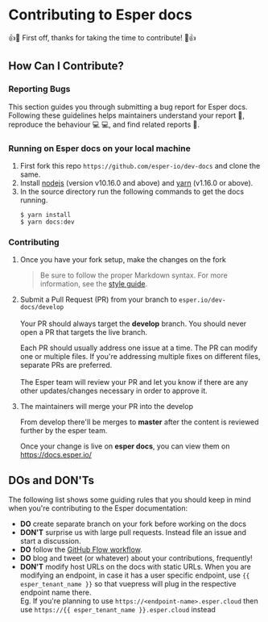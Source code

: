 # Contributing to Esper docs

:+1::tada: First off, thanks for taking the time to contribute! :tada::+1:

## How Can I Contribute?

### Reporting Bugs

This section guides you through submitting a bug report for Esper docs. Following these guidelines helps maintainers understand your report :pencil:, reproduce the behaviour :computer: :computer:, and find related reports :mag_right:.

### Running on Esper docs on your local machine

1. First fork this repo `https://github.com/esper-io/dev-docs` and clone the same.
2. Install [nodejs](https://nodejs.org/) (version v10.16.0 and above) and [yarn](https://yarnpkg.com/en/) (v1.16.0 or above).
3. In the source directory run the following commands to get the docs running.
    ```
    $ yarn install
    $ yarn docs:dev
    ```
### Contributing

1. Once you have your fork setup, make the changes on the fork 
    >Be sure to follow the proper Markdown syntax. For more information, see the [style guide](https://vuepress.vuejs.org/guide/markdown.html).
2. Submit a Pull Request (PR) from your branch to `esper.io/dev-docs/develop` \
\
    Your PR should always target the **develop** branch. You should never open a PR that targets the live branch.

    Each PR should usually address one issue at a time. The PR can modify one or multiple files. If you're addressing multiple fixes on different files, separate PRs are preferred.
    \
    \
    The Esper team will review your PR and let you know if there are any other updates/changes necessary in order to approve it.

3. The maintainers will merge your PR into the develop

    From develop there'll be merges to **master** after the content is reviewed further by the esper team.

    Once your change is live on **esper docs**, you can view them on https://docs.esper.io/


## DOs and DON'Ts

The following list shows some guiding rules that you should keep in mind when you're contributing to the Esper documentation:

 -  **DO** create separate branch on your fork before working on the docs
 - **DON'T** surprise us with large pull requests. Instead file an issue and start a discussion.
- **DO** follow the [GitHub Flow workflow](https://guides.github.com/introduction/flow/).
- **DO** blog and tweet (or whatever) about your contributions, frequently!
- **DON'T** modify host URLs on the docs with static URLs. When you are modifying an endpoint, in case it has a user specific endpoint, use `{{ esper_tenant_name }}` so that vuepress will plug in the respective endpoint name there.\
Eg. If you're planning to use `https://<endpoint-name>.esper.cloud` then use `https://{{ esper_tenant_name }}.esper.cloud` instead
